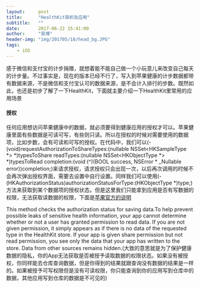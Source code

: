 ```yaml
---
layout:     post
title:      "HealthKit简析及应用"
subtitle:   ""
date:       2017-06-22 15:41:00
author:     "易博"
header-img: "img/201705/18/head_bg.JPG"
tags:
    - iOS
---
```


感于微信和支付宝的计步捐赠，就想着能不能自己做一个小玩意儿来改变自己每天的计步量。不过事实是，现在的版本已经不行了，写入到苹果健康的计步数据都带有数据来源，不是微信和支付宝认可的数据来源，是不会计入排行的步数。既然如此，也还是初步了解了一下HealthKit，下面就主要介绍一下HealthKit里常用的应用场景

#### 授权

任何应用想访问苹果健康中的数据，就必须要得到健康应用的授权才可以。苹果健康里面有些数据是可读可写，有些则只读。所以在授权的时候对需要使用的数据项，比如步数，会有可读和可写的授权。在代码中，我们可以(- (void)requestAuthorizationToShareTypes:(nullable NSSet<HKSampleType *> *)typesToShare readTypes:(nullable NSSet<HKObjectType *> *)typesToRead completion:(void (^)(BOOL success, NSError * _Nullable error))completion;)来请求授权，请求授权只会出现一次，以后再次调用的时候不会再次弹出授权界面，需要去设置中自行设置。同样我们可以使用(- (HKAuthorizationStatus)authorizationStatusForType:(HKObjectType *)type;)方法来获取到某个数据项的授权状态。但是这里我们只能拿到应用是否有写数据的权限，无法获取读数据的权限，下面是[苹果官方的说明](form:https://developer.apple.com/documentation/healthkit/hkhealthstore/1614154-authorizationstatus)

>
This method checks the authorization status for saving data.To help prevent possible leaks of sensitive health information, your app cannot determine whether or not a user has granted permission to read data. If you are not given permission, it simply appears as if there is no data of the requested type in the HealthKit store. If your app is given share permission but not read permission, you see only the data that your app has written to the store. Data from other sources remains hidden.(大致的意思就是为了保护健康数据的隐私，你的App无法获取是否被授予读取数据的权限状态。如果没有被授权，你同样能去仓库查询数据，但是你得到的结果就跟查询没有数据的结果是一样的。如果被授予可写权限但是没有可读权限，你只能查询到你的应用写到仓库中的数据，其他应用写到仓库的数据是不可见的)



